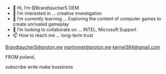 - 👋 Hi, I’m @BrandtaucherS OEM
- 👀 I’m interested in ... creative investigation
- 🌱 I’m currently learning ... Exploring the content of computer games to create unrivaled gameplay
- 💞️ I’m looking to collaborate on ... INTEL, Microsoft Support
- 📫 How to reach me ... long-term trust

<!---
366594/366594 is a ✨ special ✨ repository because its `README.md` (this file) appears on your GitHub profile.
You can click the Preview link to take a look at your changes.
--->

BrandtaucherS@proton.me
martinmet@proton.me
kernel384@gmail.com

FROM poland, 


subscribe write make bussiness
